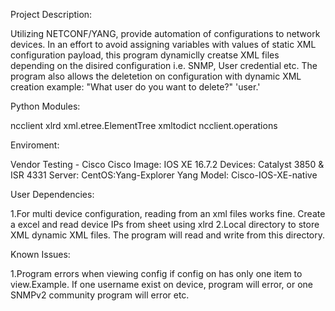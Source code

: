 Project Description:

Utilizing NETCONF/YANG, provide automation of configurations to network devices. In an effort to avoid assigning variables with values of static XML configuration payload,
this program dynamiclly creatse XML files depending on the disired configuration i.e. SNMP, User credential etc. The program also allows the deletetion on configuration with dynamic
XML creation example: "What user do you want to delete?" 'user.'

Python Modules:

ncclient
xlrd
xml.etree.ElementTree
xmltodict
ncclient.operations

Enviroment:

Vendor Testing - Cisco
Cisco Image: IOS XE 16.7.2
Devices: Catalyst 3850 & ISR 4331
Server: CentOS:Yang-Explorer
Yang Model: Cisco-IOS-XE-native

User Dependencies:

1.For multi device configuration, reading from an xml files works fine. Create a excel and read device IPs from sheet using xlrd
2.Local directory to store XML dynamic XML files. The program will read and write from this directory.

Known Issues:

1.Program errors when viewing config if config on has only one item to view.Example. If one username exist on device, program will error, or one SNMPv2 community program will error etc.
